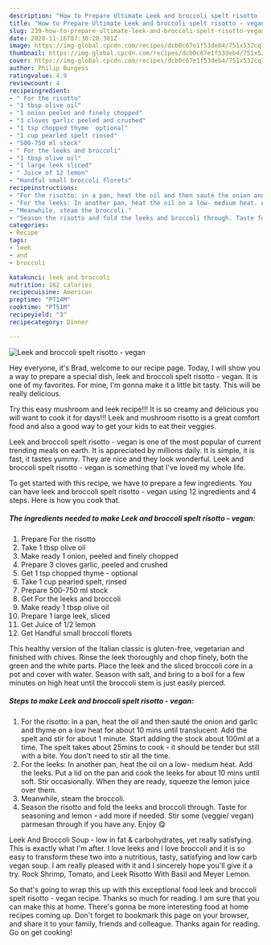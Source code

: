 ```yaml
---
description: "How to Prepare Ultimate Leek and broccoli spelt risotto - vegan"
title: "How to Prepare Ultimate Leek and broccoli spelt risotto - vegan"
slug: 239-how-to-prepare-ultimate-leek-and-broccoli-spelt-risotto-vegan
date: 2020-11-16T07:30:28.301Z
image: https://img-global.cpcdn.com/recipes/dcb0c67e1f53deb4/751x532cq70/leek-and-broccoli-spelt-risotto-vegan-recipe-main-photo.jpg
thumbnail: https://img-global.cpcdn.com/recipes/dcb0c67e1f53deb4/751x532cq70/leek-and-broccoli-spelt-risotto-vegan-recipe-main-photo.jpg
cover: https://img-global.cpcdn.com/recipes/dcb0c67e1f53deb4/751x532cq70/leek-and-broccoli-spelt-risotto-vegan-recipe-main-photo.jpg
author: Philip Burgess
ratingvalue: 4.9
reviewcount: 4
recipeingredient:
- " For the risotto"
- "1 tbsp olive oil"
- "1 onion peeled and finely chopped"
- "3 cloves garlic peeled and crushed"
- "1 tsp chopped thyme  optional"
- "1 cup pearled spelt rinsed"
- "500-750 ml stock"
- " For the leeks and broccoli"
- "1 tbsp olive oil"
- "1 large leek sliced"
- " Juice of 12 lemon"
- "Handful small broccoli florets"
recipeinstructions:
- "For the risotto: in a pan, heat the oil and then sauté the onion and garlic and thyme on a low heat for about 10 mins until translucent. Add the spelt and stir for about 1 minute. Start adding the stock about 100ml at a time. The spelt takes about 25mins to cook - it should be tender but still with a bite. You don’t need to stir all the time."
- "For the leeks: In another pan, heat the oil on a low- medium heat. Add the leeks. Put a lid on the pan and cook the leeks for about 10 mins until soft. Stir occasionally. When they are ready, squeeze the lemon juice over them."
- "Meanwhile, steam the broccoli."
- "Season the risotto and fold the leeks and broccoli through. Taste for seasoning and lemon - add more if needed. Stir some (veggie/ vegan) parmesan through if you have any. Enjoy 😋"
categories:
- Recipe
tags:
- leek
- and
- broccoli

katakunci: leek and broccoli 
nutrition: 162 calories
recipecuisine: American
preptime: "PT14M"
cooktime: "PT51M"
recipeyield: "3"
recipecategory: Dinner

---
```



![Leek and broccoli spelt risotto - vegan](https://img-global.cpcdn.com/recipes/dcb0c67e1f53deb4/751x532cq70/leek-and-broccoli-spelt-risotto-vegan-recipe-main-photo.jpg)

Hey everyone, it's Brad, welcome to our recipe page. Today, I will show you a way to prepare a special dish, leek and broccoli spelt risotto - vegan. It is one of my favorites. For mine, I'm gonna make it a little bit tasty. This will be really delicious.

Try this easy mushroom and leek recipe!!! It is so creamy and delicious you will want to cook it for days!!! Leek and mushroom risotto is a great comfort food and also a good way to get your kids to eat their veggies.

Leek and broccoli spelt risotto - vegan is one of the most popular of current trending meals on earth. It is appreciated by millions daily. It is simple, it is fast, it tastes yummy. They are nice and they look wonderful. Leek and broccoli spelt risotto - vegan is something that I've loved my whole life.


To get started with this recipe, we have to prepare a few ingredients. You can have leek and broccoli spelt risotto - vegan using 12 ingredients and 4 steps. Here is how you cook that.

<!--inarticleads1-->

##### The ingredients needed to make Leek and broccoli spelt risotto - vegan:

1. Prepare  For the risotto
1. Take 1 tbsp olive oil
1. Make ready 1 onion, peeled and finely chopped
1. Prepare 3 cloves garlic, peeled and crushed
1. Get 1 tsp chopped thyme - optional
1. Take 1 cup pearled spelt, rinsed
1. Prepare 500-750 ml stock
1. Get  For the leeks and broccoli
1. Make ready 1 tbsp olive oil
1. Prepare 1 large leek, sliced
1. Get  Juice of 1/2 lemon
1. Get Handful small broccoli florets


This healthy version of the Italian classic is gluten-free, vegetarian and finished with chives. Rinse the leek thoroughly and chop finely, both the green and the white parts. Place the leek and the sliced broccoli core in a pot and cover with water. Season with salt, and bring to a boil for a few minutes on high heat until the broccoli stem is just easily pierced. 

<!--inarticleads2-->

##### Steps to make Leek and broccoli spelt risotto - vegan:

1. For the risotto: in a pan, heat the oil and then sauté the onion and garlic and thyme on a low heat for about 10 mins until translucent. Add the spelt and stir for about 1 minute. Start adding the stock about 100ml at a time. The spelt takes about 25mins to cook - it should be tender but still with a bite. You don’t need to stir all the time.
1. For the leeks: In another pan, heat the oil on a low- medium heat. Add the leeks. Put a lid on the pan and cook the leeks for about 10 mins until soft. Stir occasionally. When they are ready, squeeze the lemon juice over them.
1. Meanwhile, steam the broccoli.
1. Season the risotto and fold the leeks and broccoli through. Taste for seasoning and lemon - add more if needed. Stir some (veggie/ vegan) parmesan through if you have any. Enjoy 😋


Leek And Broccoli Soup - low in fat &amp; carbohydrates, yet really satisfying. This is exactly what I&#39;m after. I love leeks and I love broccoli and it is so easy to transform these two into a nutritious, tasty, satisfying and low carb vegan soup. I am really pleased with it and I sincerely hope you&#39;ll give it a try. Rock Shrimp, Tomato, and Leek Risotto With Basil and Meyer Lemon. 

So that's going to wrap this up with this exceptional food leek and broccoli spelt risotto - vegan recipe. Thanks so much for reading. I am sure that you can make this at home. There's gonna be more interesting food at home recipes coming up. Don't forget to bookmark this page on your browser, and share it to your family, friends and colleague. Thanks again for reading. Go on get cooking!
